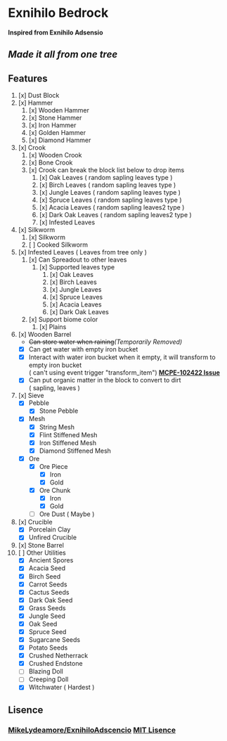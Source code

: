 # Exnihilo Bedrock
<b>Inspired from Exnihilo Adsensio</b><br>
## *Made it all from one tree*

## Features
1. [x] Dust Block
2. [x] Hammer
	1. [x] Wooden Hammer
	2. [x] Stone Hammer
	3. [x] Iron Hammer
	4. [x] Golden Hammer
	5. [x] Diamond Hammer
3. [x] Crook
	1. [x] Wooden Crook 
	2. [x] Bone Crook
	3. [x] Crook can break the block list below to drop items
		1. [x] Oak Leaves ( random sapling leaves type )
		2. [x] Birch Leaves ( random sapling leaves type )
		3. [x] Jungle Leaves ( random sapling leaves type )
		4. [x] Spruce Leaves ( random sapling leaves type )
		5. [x] Acacia Leaves ( random sapling leaves2 type )
		6. [x] Dark Oak Leaves ( random sapling leaves2 type )
		7. [x] Infested Leaves
4. [x] Silkworm 
	1. [x] Silkworm
	2. [ ] Cooked Silkworm
5. [x] Infested Leaves ( Leaves from tree only )
	1. [x] Can Spreadout to other leaves
		1. [x] Supported leaves type
			1. [x] Oak Leaves 
			2. [x] Birch Leaves
			3. [x] Jungle Leaves
			4. [x] Spruce Leaves
			5. [x] Acacia Leaves
			6. [x] Dark Oak Leaves
	2. [x] Support biome color 
		1. [x] Plains
6. [x] Wooden Barrel
	- <s>Can store water when raining</s><em>(Temporarily Removed)</em>
	- [x] Can get water with empty iron bucket
	- [x] Interact with water iron bucket when it empty, it will transform to empty iron bucket<br>
	( can't using event trigger "transform_item") <b>[MCPE-102422 Issue](https://bugs.mojang.com/browse/MCPE-102422)</b>
	- [x] Can put organic matter in the block to convert to dirt<br>
	( sapling, leaves )
7. [x] Sieve
	- [x] Pebble
		- [x] Stone Pebble 
	- [x] Mesh 
		- [x] String Mesh 
		- [x] Flint Stiffened Mesh 
		- [x] Iron Stiffened Mesh
		- [x] Diamond Stiffened Mesh
	- [x] Ore 
		- [x] Ore Piece
			- [x] Iron
			- [x] Gold
		- [x] Ore Chunk
			- [x] Iron
			- [x] Gold
		- [ ] Ore Dust ( Maybe )
8. [x] Crucible
	- [x] Porcelain Clay
	- [x] Unfired Crucible
9. [x] Stone Barrel
10. [ ] Other Utilities
	- [x] Ancient Spores
	- [x] Acacia Seed
	- [x] Birch Seed
	- [x] Carrot Seeds
	- [x] Cactus Seeds
	- [x] Dark Oak Seed
	- [x] Grass Seeds
	- [x] Jungle Seed
	- [x] Oak Seed
	- [x] Spruce Seed
	- [x] Sugarcane Seeds
	- [x] Potato Seeds
	- [x] Crushed Netherrack
	- [x] Crushed Endstone
	- [ ] Blazing Doll
	- [ ] Creeping Doll
	- [x] Witchwater ( Hardest )

## Lisence
### <u>MikeLydeamore/ExnihiloAdscencio</u> <b>[MIT Lisence](https://github.com/MikeLydeamore/ExNihiloAdscensio/blob/master/LICENSE)</b>